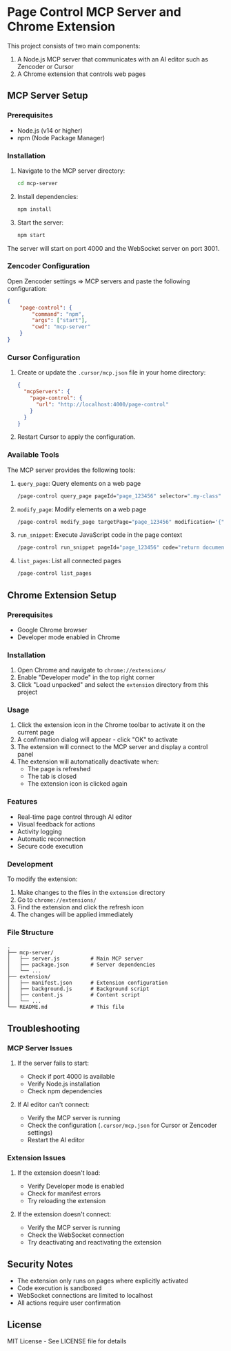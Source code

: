 # Page Control MCP Server and Chrome Extension

This project consists of two main components:
1. A Node.js MCP server that communicates with an AI editor such as Zencoder or Cursor
2. A Chrome extension that controls web pages

## MCP Server Setup

### Prerequisites
- Node.js (v14 or higher)
- npm (Node Package Manager)

### Installation
1. Navigate to the MCP server directory:
   ```bash
   cd mcp-server
   ```

2. Install dependencies:
   ```bash
   npm install
   ```

3. Start the server:
   ```bash
   npm start
   ```

The server will start on port 4000 and the WebSocket server on port 3001.

### Zencoder Configuration
Open Zencoder settings => MCP servers
and paste the following configuration:
```json
{
    "page-control": {
        "command": "npm",
        "args": ["start"],
        "cwd": "mcp-server"
    }
}
```

### Cursor Configuration
1. Create or update the `.cursor/mcp.json` file in your home directory:
   ```json
   {
     "mcpServers": {
       "page-control": {
         "url": "http://localhost:4000/page-control"
       }
     }
   }
   ```

2. Restart Cursor to apply the configuration.

### Available Tools
The MCP server provides the following tools:

1. `query_page`: Query elements on a web page
   ```bash
   /page-control query_page pageId="page_123456" selector=".my-class"
   ```

2. `modify_page`: Modify elements on a web page
   ```bash
   /page-control modify_page targetPage="page_123456" modification='{"selector":".my-class","operation":"setTextContent","value":"New Text"}'
   ```

3. `run_snippet`: Execute JavaScript code in the page context
   ```bash
   /page-control run_snippet pageId="page_123456" code="return document.title;"
   ```

4. `list_pages`: List all connected pages
   ```bash
   /page-control list_pages
   ```

## Chrome Extension Setup

### Prerequisites
- Google Chrome browser
- Developer mode enabled in Chrome

### Installation
1. Open Chrome and navigate to `chrome://extensions/`
2. Enable "Developer mode" in the top right corner
3. Click "Load unpacked" and select the `extension` directory from this project

### Usage
1. Click the extension icon in the Chrome toolbar to activate it on the current page
2. A confirmation dialog will appear - click "OK" to activate
3. The extension will connect to the MCP server and display a control panel
4. The extension will automatically deactivate when:
   - The page is refreshed
   - The tab is closed
   - The extension icon is clicked again

### Features
- Real-time page control through AI editor
- Visual feedback for actions
- Activity logging
- Automatic reconnection
- Secure code execution

### Development
To modify the extension:
1. Make changes to the files in the `extension` directory
2. Go to `chrome://extensions/`
3. Find the extension and click the refresh icon
4. The changes will be applied immediately

### File Structure
```
.
├── mcp-server/
│   ├── server.js          # Main MCP server
│   ├── package.json       # Server dependencies
│   └── ...
├── extension/
│   ├── manifest.json      # Extension configuration
│   ├── background.js      # Background script
│   ├── content.js         # Content script
│   └── ...
└── README.md              # This file
```

## Troubleshooting

### MCP Server Issues
1. If the server fails to start:
   - Check if port 4000 is available
   - Verify Node.js installation
   - Check npm dependencies

2. If AI editor can't connect:
   - Verify the MCP server is running
   - Check the configuration (`.cursor/mcp.json` for Cursor or Zencoder settings)
   - Restart the AI editor

### Extension Issues
1. If the extension doesn't load:
   - Verify Developer mode is enabled
   - Check for manifest errors
   - Try reloading the extension

2. If the extension doesn't connect:
   - Verify the MCP server is running
   - Check the WebSocket connection
   - Try deactivating and reactivating the extension

## Security Notes
- The extension only runs on pages where explicitly activated
- Code execution is sandboxed
- WebSocket connections are limited to localhost
- All actions require user confirmation

## License
MIT License - See LICENSE file for details 